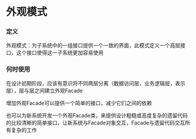 外观模式
===

### 定义 ###

外观模式：为子系统中的一组接口提供一个一致的界面，此模式定义一个高层接口，这个接口使得这一子系统更加容易使用

### 何时使用 ###

在设计初期阶段，应该有意识将不同两层分离（数据访问层，业务逻辑层，表示层），层与层之间建立外观Facade

增加外观Facade可以提供一个简单的接口，减少它们之间的依赖

也可以为新系统开发一个外观Facade类，来提供设计粗糙或高度复杂的遗留代码的比较清晰的简单接口，让新系统与Facade对象交互，Facade与遗留代码交互所有复杂的工作

